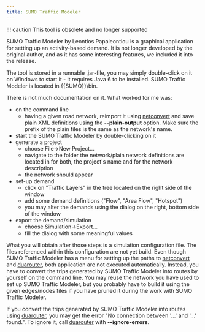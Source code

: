 ```yaml
---
title: SUMO Traffic Modeler
---
```


!!! caution
    This tool is obsolete and no longer supported

SUMO Traffic Modeler by Leontios Papaleontiou is a graphical application
for setting up an activity-based demand. It is not longer developed by
the original author, and as it has some interesting features, we
included it into the release.

The tool is stored in a runnable .jar-file, you may simply double-click
on it on Windows to start it - it requires Java 6 to be installed. SUMO Traffic Modeler is located in {{SUMO}}\\bin.

There is not much documentation on it. What worked for me was:

- on the command line
  - having a given road network, reimport it using
    [netconvert](../netconvert.md) and save plain XML
    definitions using the **--plain-output** option. Make sure the prefix of the plain
    files is the same as the network's name.
- start the SUMO Traffic Modeler by double-clicking on it
- generate a project
  - choose File-\>New Project...
  - navigate to the folder the network/plain network definitions are
    located in for both, the project's name and for the network
    description
  - the network should appear
- set-up demand
  - click on "Traffic Layers" in the tree located on the right side
    of the window
  - add some demand definitions ("Flow", "Area Flow", "Hotspot")
  - you may alter the demands using the dialog on the right, bottom
    side of the window
- export the demand/simulation
  - choose Simulation-\>Export...
  - fill the dialog with some meaningful values

What you will obtain after those steps is a simulation configuration
file. The files referenced within this configuration are not yet build.
Even though SUMO Traffic Modeler has
a menu for setting up the paths to [netconvert](../netconvert.md)
and [duarouter](../duarouter.md), both application are not executed
automatically. Instead, you have to convert the trips generated by SUMO Traffic Modeler into routes by
yourself on the command line. You may reuse the network you have used to
set up SUMO Traffic Modeler, but you
probably have to build it using the given edges/nodes files if you have
pruned it during the work with SUMO Traffic Modeler.

If you convert the trips generated by SUMO Traffic Modeler into routes using
[duarouter](../duarouter.md), you may get the error "No connection
between '...' and '...' found.". To ignore it, call
[duarouter](../duarouter.md) with **--ignore-errors**.